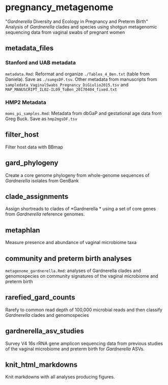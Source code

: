 # pregnancy_metagenome
"*Gardnerella* Diversity and Ecology in Pregnancy and Preterm Birth"
Analysis of *Gardnerella* clades and species using shotgun metagenomic sequencing data from vaginal swabs of pregnant women 

##  metadata_files

### Stanford and UAB metadata
`metadata.Rmd`:  Reformat and organize `./Tables_4_Ben.txt` (table from Daniela). Save as `./sumgsDF.tsv`.
Other metadata from manuscripts from `sampledata_VaginalSwabs_Pregnancy_DiGiulio2015.tsv` and `MAP_MANUSCRIPT_IL02-IL09_ToBen_20170404_fixed.txt`

### HMP2 Metadata
`moms_pi_samples.Rmd`: Metadata from dbGaP and gestational age data from Greg Buck. Save as `hmp2mgsDF.tsv`

## filter_host
Filter host data with BBmap

## gard_phylogeny
Create a core genome phylogeny from whole-genome sequences of *Gardnerella* isolates from GenBank

## clade_assignments
Assign shortreads to clades of *Gardnerella * using a set of core genes from *Gardnerella* reference genomes.

## metaphlan
Measure presence and abundance of vaginal microbiome taxa

## community and preterm birth analyses
`metagenome_gardnerella.Rmd`: analyses of Gardnerella clades and genomospecies on community signatures of the vaginal microbiome and preterm birth

## rarefied_gard_counts
Rarefy to common read depth of 100,000 microbial reads and then classify *Gardnerella* clades and genomospecies
  
## gardnerella_asv_studies
Survey V4 16s rRNA gene amplicon sequencing data from previous studies of the vaginal microbiome and preterm birth for *Gardnerella* ASVs.

## knit_html_markdowns
Knit markdowns with all analyses producing figures.
